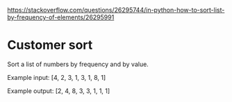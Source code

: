https://stackoverflow.com/questions/26295744/in-python-how-to-sort-list-by-frequency-of-elements/26295991

# Customer sort

Sort a list of numbers by frequency and by value.

Example input:  [4, 2, 3, 1, 3, 1, 8, 1]

Example output: [2, 4, 8, 3, 3, 1, 1, 1]
